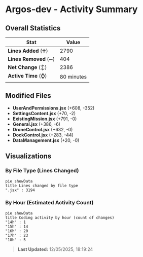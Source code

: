 # Argos-dev - Activity Summary 

## Overall Statistics

| Stat                   | Value                                                             |
| ---------------------- | ----------------------------------------------------------------- |
| **Lines Added** (➕)   | 2790                                          |
| **Lines Removed** (➖) | 404                                        |
| **Net Change** (↕)    | 2386                |
| **Active Time** (⌚)   | 80 minutes |


## Modified Files
- **UserAndPermissions.jsx** (+608, -352)
- **SettingsContent.jsx** (+70, -2)
- **ExistingMission.jsx** (+791, -0)
- **General.jsx** (+386, -6)
- **DroneControl.jsx** (+632, -0)
- **DockControl.jsx** (+283, -44)
- **DataManagement.jsx** (+20, -0)

## Visualizations

### By File Type (Lines Changed)

```mermaid
pie showData
title Lines changed by file type
".jsx" : 3194
```

### By Hour (Estimated Activity Count)

```mermaid
pie showData
title Coding activity by hour (count of changes)
"14h" : 1
"15h" : 14
"16h" : 20
"17h" : 23
"18h" : 5
```


> **Last Updated:** 12/05/2025, 18:19:24